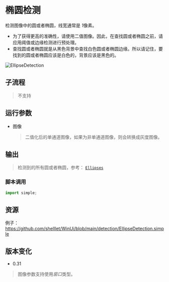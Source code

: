 # 椭圆检测 
检测图像中的圆或者椭圆，线宽通常是 *1*像素。

* 为了获得更高的准确性，请使用二值图像。因此，在查找圆或者椭圆之前，请应用阈值或边缘检测进行预处理。
* 查找圆或者椭圆就是从黑色背景中查找白色圆或者椭圆边缘。所以请记住，要找到的圆或者椭圆应该是白色的，背景应该是黑色的。


![EllipseDetection](./images/02.png ':size=90%')

## 子流程
> 不支持


## 运行参数


* 图像
  > 二值化后的单通道图像，如果为非单通道图像，则会转换成灰度图像。


## 输出 

> 检测到的所有圆或者椭圆，参考： [`Ellipses`](./types/Ellipse.md)


### 脚本调用

```python
import simple;


```

## 资源

例子：https://github.com/shelllet/WinUi/blob/main/detection/EllipseDetection.simple





## 版本变化

* 0.31
> 图像参数支持使用*窗口*类型。